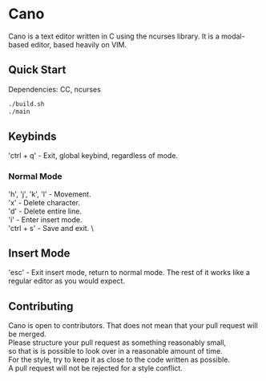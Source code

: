 # Cano
Cano is a text editor written in C using the ncurses library.
It is a modal-based editor, based heavily on VIM. 

## Quick Start
Dependencies: CC, ncurses
```sh
./build.sh
./main
```

## Keybinds
'ctrl + q' - Exit, global keybind, regardless of mode.
### Normal Mode
'h', 'j', 'k', 'l' - Movement. \
'x' - Delete character. \
'd' - Delete entire line. \
'i' - Enter insert mode. \
'ctrl + s' - Save and exit. \

## Insert Mode
'esc' - Exit insert mode, return to normal mode.
The rest of it works like a regular editor as you would expect.

## Contributing
Cano is open to contributors. That does not mean that your pull request will be merged. \
Please structure your pull request as something reasonably small, \
so that is is possible to look over in a reasonable amount of time. \
For the style, try to keep it as close to the code written as possible. \
A pull request will not be rejected for a style conflict.
